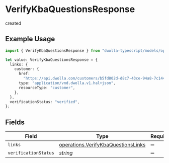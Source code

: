 # VerifyKbaQuestionsResponse

created

## Example Usage

```typescript
import { VerifyKbaQuestionsResponse } from "dwolla-typescript/models/operations";

let value: VerifyKbaQuestionsResponse = {
  links: {
    customer: {
      href:
        "https://api.dwolla.com/customers/b5fd802d-d8c7-43ce-94a8-7c14485b7042",
      type: "application/vnd.dwolla.v1.hal+json",
      resourceType: "customer",
    },
  },
  verificationStatus: "verified",
};
```

## Fields

| Field                                                                                    | Type                                                                                     | Required                                                                                 | Description                                                                              | Example                                                                                  |
| ---------------------------------------------------------------------------------------- | ---------------------------------------------------------------------------------------- | ---------------------------------------------------------------------------------------- | ---------------------------------------------------------------------------------------- | ---------------------------------------------------------------------------------------- |
| `links`                                                                                  | [operations.VerifyKbaQuestionsLinks](../../models/operations/verifykbaquestionslinks.md) | :heavy_minus_sign:                                                                       | N/A                                                                                      |                                                                                          |
| `verificationStatus`                                                                     | *string*                                                                                 | :heavy_minus_sign:                                                                       | N/A                                                                                      | verified                                                                                 |